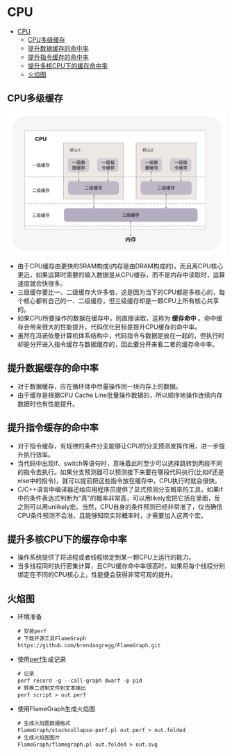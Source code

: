 # CPU

- [CPU](#cpu)
  - [CPU多级缓存](#cpu多级缓存)
  - [提升数据缓存的命中率](#提升数据缓存的命中率)
  - [提升指令缓存的命中率](#提升指令缓存的命中率)
  - [提升多核CPU下的缓存命中率](#提升多核cpu下的缓存命中率)
  - [火焰图](#火焰图)

## CPU多级缓存

  ![多级缓存](https://github.com/gongluck/images/blob/main/cpu/多级缓存.png)

- 由于CPU缓存由更快的SRAM构成(内存是由DRAM构成的)，而且离CPU核心更近，如果运算时需要的输入数据是从CPU缓存，而不是内存中读取时，运算速度就会快很多。
- 三级缓存要比一、二级缓存大许多倍，这是因为当下的CPU都是多核心的，每个核心都有自己的一、二级缓存，但三级缓存却是一颗CPU上所有核心共享的。
- 如果CPU所要操作的数据在缓存中，则直接读取，这称为 **缓存命中** 。命中缓存会带来很大的性能提升，代码优化目标是提升CPU缓存的命中率。
- 虽然在冯诺依曼计算机体系结构中，代码指令与数据是放在一起的，但执行时却是分开进入指令缓存与数据缓存的，因此要分开来看二者的缓存命中率。

## 提升数据缓存的命中率

- 对于数据缓存，应在循环体中尽量操作同一块内存上的数据。
- 由于缓存是根据CPU Cache Line批量操作数据的，所以顺序地操作连续内存数据时也有性能提升。

## 提升指令缓存的命中率

- 对于指令缓存，有规律的条件分支能够让CPU的分支预测发挥作用，进一步提升执行效率。
- 当代码中出现if、switch等语句时，意味着此时至少可以选择跳转到两段不同的指令去执行。如果分支预测器可以预测接下来要在哪段代码执行(比如if还是else中的指令)，就可以提前把这些指令放在缓存中，CPU执行时就会很快。
- C/C++语言中编译器还给应用程序员提供了显式预测分支概率的工具，如果if中的条件表达式判断为"真"的概率非常高，可以用likely宏把它括在里面，反之则可以用unlikely宏。当然，CPU自身的条件预测已经非常准了，仅当确信CPU条件预测不会准，且能够知晓实际概率时，才需要加入这两个宏。
 
## 提升多核CPU下的缓存命中率

- 操作系统提供了将进程或者线程绑定到某一颗CPU上运行的能力。
- 当多线程同时执行密集计算，且CPU缓存命中率很高时，如果将每个线程分别绑定在不同的CPU核心上，性能便会获得非常可观的提升。

## 火焰图

- 环境准备
  
  ```shell
  # 安装perf
  # 下载开源工具FlameGraph https://github.com/brendangregg/FlameGraph.git
  ```

- 使用[perf](../tools/shell.md#perf)生成记录

  ```shell
  # 记录
  perf record -g --call-graph dwarf -p pid
  # 转换二进制文件到文本输出
  perf script > out.perf
  ```

- 使用FlameGraph生成火焰图

  ```shell
  # 生成火焰图数据格式
  FlameGraph/stackcollapse-perf.pl out.perf > out.folded
  # 生成火焰图图片
  FlameGraph/flamegraph.pl out.folded > out.svg
  ```
